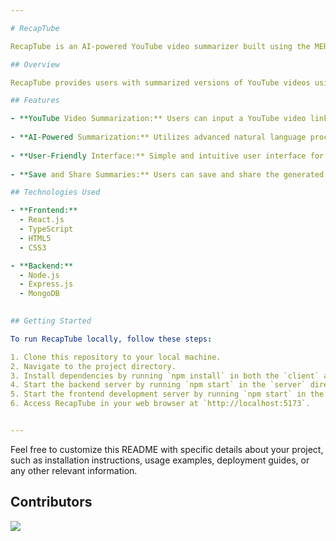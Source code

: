 ```yaml
---

# RecapTube

RecapTube is an AI-powered YouTube video summarizer built using the MERN stack (MongoDB, Express.js, React.js, Node.js) with TypeScript.

## Overview

RecapTube provides users with summarized versions of YouTube videos using advanced natural language processing techniques. It allows users to input a YouTube video link, and the AI algorithm generates a concise summary of the video's content. This tool is useful for individuals who want to quickly grasp the key points of lengthy videos without having to watch them in their entirety.

## Features

- **YouTube Video Summarization:** Users can input a YouTube video link, and RecapTube will generate a summarized version of the video.
  
- **AI-Powered Summarization:** Utilizes advanced natural language processing (NLP) algorithms to extract key points and generate concise summaries.
  
- **User-Friendly Interface:** Simple and intuitive user interface for easy interaction.
  
- **Save and Share Summaries:** Users can save and share the generated summaries for future reference or sharing with others.

## Technologies Used

- **Frontend:**
  - React.js
  - TypeScript
  - HTML5
  - CSS3

- **Backend:**
  - Node.js
  - Express.js
  - MongoDB
  

## Getting Started

To run RecapTube locally, follow these steps:

1. Clone this repository to your local machine.
2. Navigate to the project directory.
3. Install dependencies by running `npm install` in both the `client` and `server` directories.
4. Start the backend server by running `npm start` in the `server` directory.
5. Start the frontend development server by running `npm start` in the `client` directory.
6. Access RecapTube in your web browser at `http://localhost:5173`.


---
```


Feel free to customize this README with specific details about your project, such as installation instructions, usage examples, deployment guides, or any other relevant information.


## Contributors

<a href="https://github.com/parameshwar-arroju/RecapTube/graphs/contributors">
  <img src="https://contrib.rocks/image?repo=parameshwar-arroju/recaptube&max=400&columns=20" />
</a>